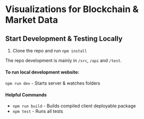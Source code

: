 # Visualizations for Blockchain & Market Data

## Start Development & Testing Locally

1. Clone the repo and run `npm install`

The repo development is mainly in `/src`, `/api` and `/test`.

#### To run local development website:
`npm run dev` - Starts server & watches folders

#### Helpful Commands
- `npm run build` - Builds compiled client deployable package
- `npm test` - Runs all tests
